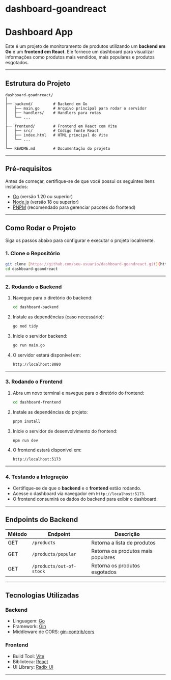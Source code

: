 # dashboard-goandreact
# **Dashboard App**

Este é um projeto de monitoramento de produtos utilizando um **backend em Go** e um **frontend em React**. Ele fornece um dashboard para visualizar informações como produtos mais vendidos, mais populares e produtos esgotados.

---

## **Estrutura do Projeto**

```plaintext
dashboard-goadnreact/
│
├── backend/         # Backend em Go
│   ├── main.go      # Arquivo principal para rodar o servidor
│   ├── handlers/    # Handlers para rotas
│   └── ...
│
├── frontend/        # Frontend em React com Vite
│   ├── src/         # Código fonte React
│   ├── index.html   # HTML principal do Vite
│   └── ...
│
└── README.md        # Documentação do projeto
```

---

## **Pré-requisitos**

Antes de começar, certifique-se de que você possui os seguintes itens instalados:

- [Go](https://golang.org/) (versão 1.20 ou superior)
- [Node.js](https://nodejs.org/) (versão 18 ou superior)
- [PNPM](https://pnpm.io/) (recomendado para gerenciar pacotes do frontend)

---

## **Como Rodar o Projeto**

Siga os passos abaixo para configurar e executar o projeto localmente.

### **1. Clone o Repositório**

```bash
git clone [https://github.com/seu-usuario/dashboard-goandreact.git](https://github.com/MthdeSouza/dashboard-goandreact.git)
cd dashboard-goandreact
```

---

### **2. Rodando o Backend**

1. Navegue para o diretório do backend:
   ```bash
   cd dashboard-backend
   ```

2. Instale as dependências (caso necessário):
   ```bash
   go mod tidy
   ```

3. Inicie o servidor backend:
   ```bash
   go run main.go
   ```

4. O servidor estará disponível em:
   ```
   http://localhost:8080
   ```

---

### **3. Rodando o Frontend**

1. Abra um novo terminal e navegue para o diretório do frontend:
   ```bash
   cd dashboard-frontend
   ```

2. Instale as dependências do projeto:
   ```bash
   pnpm install
   ```

3. Inicie o servidor de desenvolvimento do frontend:
   ```bash
   npm run dev
   ```

4. O frontend estará disponível em:
   ```
   http://localhost:5173
   ```

---

### **4. Testando a Integração**

- Certifique-se de que o **backend** e o **frontend** estão rodando.
- Acesse o dashboard via navegador em `http://localhost:5173`.
- O frontend consumirá os dados do backend para exibir o dashboard.

---

## **Endpoints do Backend**

| Método | Endpoint                    | Descrição                              |
|--------|-----------------------------|----------------------------------------|
| GET    | `/products`                 | Retorna a lista de produtos            |
| GET    | `/products/popular`         | Retorna os produtos mais populares     |
| GET    | `/products/out-of-stock`    | Retorna os produtos esgotados          |

---

## **Tecnologias Utilizadas**

### **Backend**
- Linguagem: [Go](https://golang.org/)
- Framework: [Gin](https://gin-gonic.com/)
- Middleware de CORS: [gin-contrib/cors](https://github.com/gin-contrib/cors)

### **Frontend**
- Build Tool: [Vite](https://vitejs.dev/)
- Biblioteca: [React](https://reactjs.org/)
- UI Library: [Radix UI](https://www.radix-ui.com/)

---


